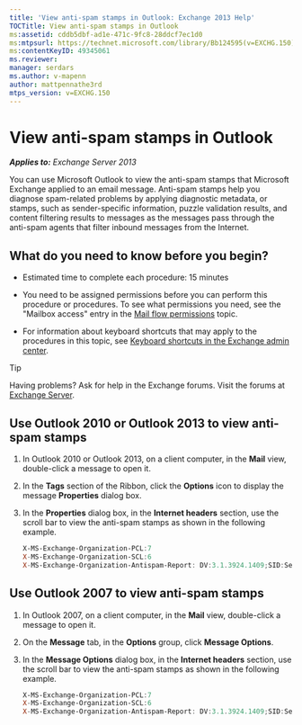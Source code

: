 ```yaml
---
title: 'View anti-spam stamps in Outlook: Exchange 2013 Help'
TOCTitle: View anti-spam stamps in Outlook
ms:assetid: cddb5dbf-ad1e-471c-9fc8-28ddcf7ec1d0
ms:mtpsurl: https://technet.microsoft.com/library/Bb124595(v=EXCHG.150)
ms:contentKeyID: 49345061
ms.reviewer: 
manager: serdars
ms.author: v-mapenn
author: mattpennathe3rd
mtps_version: v=EXCHG.150
---
```


# View anti-spam stamps in Outlook

_**Applies to:** Exchange Server 2013_

You can use Microsoft Outlook to view the anti-spam stamps that Microsoft Exchange applied to an email message. Anti-spam stamps help you diagnose spam-related problems by applying diagnostic metadata, or stamps, such as sender-specific information, puzzle validation results, and content filtering results to messages as the messages pass through the anti-spam agents that filter inbound messages from the Internet.

## What do you need to know before you begin?

- Estimated time to complete each procedure: 15 minutes

- You need to be assigned permissions before you can perform this procedure or procedures. To see what permissions you need, see the "Mailbox access" entry in the [Mail flow permissions](mail-flow-permissions-exchange-2013-help.md) topic.

- For information about keyboard shortcuts that may apply to the procedures in this topic, see [Keyboard shortcuts in the Exchange admin center](keyboard-shortcuts-in-the-exchange-admin-center-2013-help.md).

> [!TIP]
> Having problems? Ask for help in the Exchange forums. Visit the forums at [Exchange Server](https://go.microsoft.com/fwlink/p/?linkid=60612).

## Use Outlook 2010 or Outlook 2013 to view anti-spam stamps

1. In Outlook 2010 or Outlook 2013, on a client computer, in the **Mail** view, double-click a message to open it.

2. In the **Tags** section of the Ribbon, click the **Options** icon to display the message **Properties** dialog box.

3. In the **Properties** dialog box, in the **Internet headers** section, use the scroll bar to view the anti-spam stamps as shown in the following example.

   ```powershell
   X-MS-Exchange-Organization-PCL:7
   X-MS-Exchange-Organization-SCL:6
   X-MS-Exchange-Organization-Antispam-Report: DV:3.1.3924.1409;SID:SenderIDStatus Fail;PCL:PhishingLevel SUSPICIOUS;CW:CustomList;PP:Presolved;TIME:TimeBasedFeatures
   ```

## Use Outlook 2007 to view anti-spam stamps

1. In Outlook 2007, on a client computer, in the **Mail** view, double-click a message to open it.

2. On the **Message** tab, in the **Options** group, click **Message Options**.

3. In the **Message Options** dialog box, in the **Internet headers** section, use the scroll bar to view the anti-spam stamps as shown in the following example.

   ```powershell
   X-MS-Exchange-Organization-PCL:7
   X-MS-Exchange-Organization-SCL:6
   X-MS-Exchange-Organization-Antispam-Report: DV:3.1.3924.1409;SID:SenderIDStatus Fail;PCL:PhishingLevel SUSPICIOUS;CW:CustomList;PP:Presolved;TIME:TimeBasedFeatures
   ```
